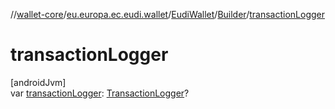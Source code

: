 //[wallet-core](../../../../index.md)/[eu.europa.ec.eudi.wallet](../../index.md)/[EudiWallet](../index.md)/[Builder](index.md)/[transactionLogger](transaction-logger.md)

# transactionLogger

[androidJvm]\
var [transactionLogger](transaction-logger.md): [TransactionLogger](../../../eu.europa.ec.eudi.wallet.transactionLogging/-transaction-logger/index.md)?
